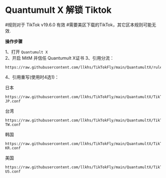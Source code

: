 # Quantumult X 解锁 Tiktok
#规则对于 TikTok v19.6.0 有效
#需要美区下载的TikTok，其它区本规则可能无效.


**操作步骤**

1、打开 `Quantumult X`  
2、开启 MitM 并信任 Quantumult X证书
3、引用分流：
```
https://raw.githubusercontent.com/llkhs/TikTokFly/main/QuantumultX/ruleset_tiktok_list.conf
```

4、引用重写(使用时4选1)：

日本
```
https://raw.githubusercontent.com/llkhs/TikTokFly/main/QuantumultX/TikTok-JP.conf
```

台湾
```
https://raw.githubusercontent.com/llkhs/TikTokFly/main/QuantumultX/TikTok-TW.conf
```

韩国
```
https://raw.githubusercontent.com/llkhs/TikTokFly/main/QuantumultX/TikTok-KR.conf
```

美国
```
https://raw.githubusercontent.com/llkhs/TikTokFly/main/QuantumultX/TikTok-US.conf
```
